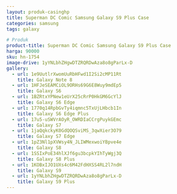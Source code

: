 ```yaml
---
layout: produk-casinghp
title: Superman DC Comic Samsung Galaxy S9 Plus Case
categories: samsung
tags: galaxy

# Produk
product-title: Superman DC Comic Samsung Galaxy S9 Plus Case
harga: 90000
sku: hn-1754
image-drive: 1yYNLbhZHgwDTZRQRDwAza8o8gParLx-D
gallery:
  - url: 1e9UutlrXwomUuRbHFwd1I2Si2cMP11Rt
    title: Galaxy Note 8
  - url: 1HFJeSEAMCiOL9ORHs69G6E8Wuy9mdEp5
    title: Galaxy S6
  - url: 1BZRtxYPNew1eUrX25cRrP0HkGM6GcYlJ
    title: Galaxy S6 Edge
  - url: 1770q14RpbGvTy4iqmnc5TxUjLHbcb1In
    title: Galaxy S6 Edge Plus
  - url: 17u5-uSWVrAOyR_OWRDIaCCrgPuykGEmc
    title: Galaxy S7
  - url: 1jaQqkckyK0GdQOQSviMS_3qwXier3O79
    title: Galaxy S7 Edge
  - url: 1pZ3Nl1pXVWsy4N_JLIWMexwoiYBpve4e
    title: Galaxy S8
  - url: 1SSIxPoE34hlXJf6gu3bcpkYIhTyWgj3Q
    title: Galaxy S8 Plus
  - url: 1KOBxIJO1UXs4c6M42FdHXSS4RL2l7ndH
    title: Galaxy S9
  - url: 1yYNLbhZHgwDTZRQRDwAza8o8gParLx-D
    title: Galaxy S9 Plus
---
```

